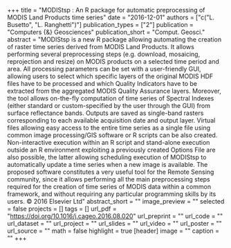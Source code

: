 +++
title = "MODIStsp : An R package for automatic preprocessing of MODIS Land Products time series"
date = "2016-12-01"
authors = ["c("L. Busetto", "L. Ranghetti")"]
publication_types = ["2"]
publication = "Computers {\&} Geosciences"
publication_short = "Comput. Geosci."
abstract = "MODIStsp is a new R package allowing automating the creation of raster time series derived from MODIS Land Products. It allows performing several preprocessing steps (e.g. download, mosaicing, reprojection and resize) on MODIS products on a selected time period and area. All processing parameters can be set with a user-friendly GUI, allowing users to select which specific layers of the original MODIS HDF files have to be processed and which Quality Indicators have to be extracted from the aggregated MODIS Quality Assurance layers. Moreover, the tool allows on-the-fly computation of time series of Spectral Indexes (either standard or custom-specified by the user through the GUI) from surface reflectance bands. Outputs are saved as single-band rasters corresponding to each available acquisition date and output layer. Virtual files allowing easy access to the entire time series as a single file using common image processing/GIS software or R scripts can be also created. Non-interactive execution within an R script and stand-alone execution outside an R environment exploiting a previously created Options File are also possible, the latter allowing scheduling execution of MODIStsp to automatically update a time series when a new image is available. The proposed software constitutes a very useful tool for the Remote Sensing community, since it allows performing all the main preprocessing steps required for the creation of time series of MODIS data within a common framework, and without requiring any particular programming skills by its users. © 2016 Elsevier Ltd"
abstract_short = ""
image_preview = ""
selected = false
projects = []
tags = []
url_pdf = "https://doi.org/10.1016/j.cageo.2016.08.020"
url_preprint = ""
url_code = ""
url_dataset = ""
url_project = ""
url_slides = ""
url_video = ""
url_poster = ""
url_source = ""
math = false
highlight = true
[header]
image = ""
caption = ""
+++
